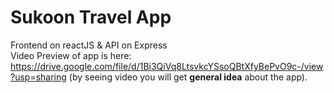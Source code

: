 # Sukoon Travel App <br>
Frontend on reactJS & API on Express <br>
Video Preview of app is here: https://drive.google.com/file/d/1Bi3QiVq8LtsvkcYSsoQBtXfyBePvO9c-/view?usp=sharing (by seeing video you will get **general idea** about the app).
